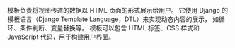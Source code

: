 模板负责将视图传递的数据以 HTML 页面的形式展示给用户。
它使用 Django 的模板语言（Django Template Language，DTL）来实现动态内容的展示，
如循环、条件判断、变量替换等。
模板可以包含 HTML 标签、CSS 样式和 JavaScript 代码，用于构建用户界面。